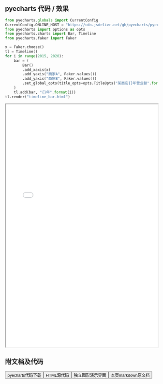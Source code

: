 
## pyecharts 代码 / 效果

```python
from pyecharts.globals import CurrentConfig
CurrentConfig.ONLINE_HOST = "https://cdn.jsdelivr.net/gh/pyecharts/pyecharts-assets@latest/assets/"
from pyecharts import options as opts
from pyecharts.charts import Bar, Timeline
from pyecharts.faker import Faker

x = Faker.choose()
tl = Timeline()
for i in range(2015, 2020):
    bar = (
        Bar()
        .add_xaxis(x)
        .add_yaxis("商家A", Faker.values())
        .add_yaxis("商家B", Faker.values())
        .set_global_opts(title_opts=opts.TitleOpts("某商店{}年营业额".format(i)))
    )
    tl.add(bar, "{}年".format(i))
tl.render("timeline_bar.html")
```

<iframe width="100%" height="800px" src="/pyecharts/Timeline/timeline_bar.html"></iframe>

## 附文档及代码

<a href="https://cdn.jsdelivr.net/gh/wfy-belief/python/docs/pyecharts/Timeline/timeline_bar.py"><button class="mybutton">pyecharts代码下载</button></a><a href="https://cdn.jsdelivr.net/gh/wfy-belief/python/docs/pyecharts/Timeline/timeline_bar.html"><button class="mybutton">HTML源代码</button></a><a href="https://python.wfyblog.cn/pyecharts/Timeline/timeline_bar.html"><button class="mybutton">独立图形演示界面</button></a><a href="https://cdn.jsdelivr.net/gh/wfy-belief/python/docs/pyecharts/Timeline/timeline_bar.md"><button class="mybutton">本页markdown原文档</button></a>